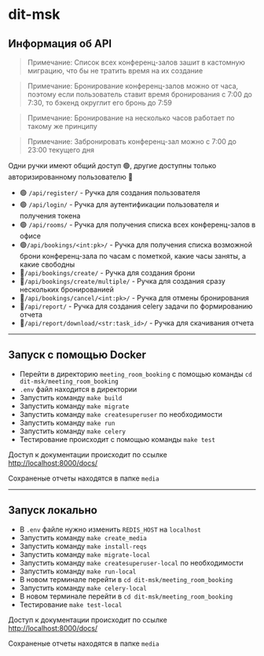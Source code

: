 # dit-msk
## Информация об API

> Примечание: Список всех конференц-залов зашит 
в кастомную миграцию, что бы не тратить время на их создание

> Примечание: Бронирование конференц-залов можно от часа,
поэтому если пользователь ставит время бронирования 
с 7:00 до 7:30, то бэкенд округлит его бронь до 7:59

> Примечание: Бронирование на несколько часов работает
по такому же принципу

> Примечание: Забронировать конференц-зал можно с 7:00 до 23:00 текущего дня

Одни ручки имеют общий доступ 🟢, 
другие доступны только авторизированному пользователю 🔴

- 🟢 `/api/register/` - Ручка для создания пользователя 
- 🟢 `/api/login/` - Ручка для аутентификации пользователя и 
получения токена
- 🟢 `/api/rooms/` - Ручка для получения списка 
всех конференц-залов в офисе
- 🟢`/api/bookings/<int:pk>/` - Ручка для получения списка возможной брони 
конференц-зала по часам с пометкой, какие часы заняты, а какие свободны
- 🔴`/api/bookings/create/` - Ручка для создания брони
- 🔴`/api/bookings/create/multiple/` - Ручка для создания сразу нескольких бронированией
- 🔴`/api/bookings/cancel/<int:pk>/` - Ручка для отмены бронирования
- 🔴`/api/report/` - Ручка для создания celery задачи по формированию отчета
- 🔴`/api/report/download/<str:task_id>/` - Ручка для скачивания отчета

---
## Запуск с помощью Docker

- Перейти в директорию `meeting_room_booking` с помощью команды `cd dit-msk/meeting_room_booking`
- `.env` файл находится в директории 
- Запустить команду `make build`
- Запустить команду `make migrate`
- Запустить команду `make createsuperuser` по необходимости
- Запустить команду `make run`  
- Запустить команду `make celery` 
- Тестирование происходит с помощью команды `make test`

Доступ к документации происходит по ссылке <http://localhost:8000/docs/>

Сохраненые отчеты находятся в папке `media`

---
## Запуск локально

- В `.env` файле нужно изменить `REDIS_HOST` на `localhost`
- Запустить команду `make create_media`
- Запустить команду `make install-reqs`
- Запустить команду `make migrate-local`
- Запустить команду `make createsuperuser-local` по необходимости 
- Запустить команду `make run-local`
- В новом терминале перейти в `cd dit-msk/meeting_room_booking` 
- Запустить команду `make celery-local` 
- В новом терминале перейти в `cd dit-msk/meeting_room_booking` 
- Тестирование `make test-local` 

Доступ к документации происходит по ссылке <http://localhost:8000/docs/>

Сохраненые отчеты находятся в папке `media`




